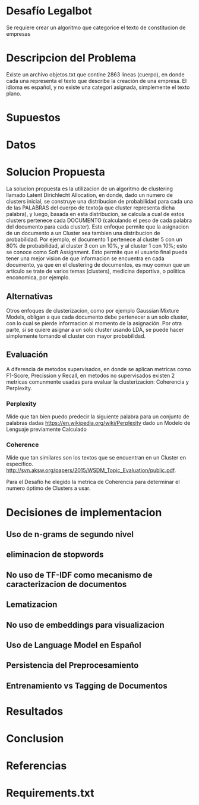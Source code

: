 # Desafío Legalbot
Se requiere crear un algoritmo que categorice el texto de constitucion de empresas

# Descripcion del Problema
 Existe un archivo objetos.txt que contine 2863 líneas (cuerpo), en donde cada una representa el texto que describe la creación de una empresa. El idioma es español, y no existe una categorí asignada, simplemente el texto plano.

# Supuestos



# Datos

# Solucion Propuesta
La solucion propuesta es la utilizacion de un algoritmo de clustering llamado Latent Dirichlecht Allocation, en donde, dado un numero de clusters inicial, se construye una distribucion de probabilidad para cada una de las PALABRAS del cuerpo de texto(a que cluster representa dicha palabra), y luego, basada en esta distribucion, se calcula a cual de estos clusters pertenece cada DOCUMENTO (calculando el peso de cada palabra del documento para cada cluster).  Este enfoque permite que la asignacion de un documento a un Cluster sea tambien una distribucion de probabilidad.  Por ejemplo, el documento 1 pertenece al cluster 5 con un 80% de probabilidad, al cluster 3 con un 10%, y al cluster 1 con 10%; esto se conoce como Soft Assignment.   Esto permite que el usuario final pueda tener una mejor vision de que informacion se encuentra en cada documento, ya que en el clustering de documentos, es muy comun que un articulo se trate de varios temas (clusters),  medicina deportiva, o politica enconomica, por ejemplo.

## Alternativas
Otros enfoques de clusterizacion, como por ejemplo Gaussian Mixture Models, obligan a que cada documento debe pertenecer a un solo cluster, con lo cual se pierde informacion al momento de la asignación.  Por otra parte, si se quiere asignar a un solo cluster usando LDA, se puede hacer simplemente tomando el cluster con mayor probabilidad.  

## Evaluación
A diferencia de metodos supervisados, en donde se aplican metricas como F1-Score, Precission y Recall, en metodos no supervisados existen 2 metricas comunmente usadas para evaluar la clusterizacion: Coherencia y Perplexity.  
### Perplexity 
Mide que tan bien puedo predecir la siguiente palabra para un conjunto de palabras dadas https://en.wikipedia.org/wiki/Perplexity dado un Modelo de Lenguaje previamente Calculado

### Coherence
Mide que tan similares son los textos que se encuentran en un Cluster en especifico. http://svn.aksw.org/papers/2015/WSDM_Topic_Evaluation/public.pdf.

Para el Desafío he elegido la metrica de Coherencia para determinar el numero óptimo de Clusters a usar.


# Decisiones de implementacion
## Uso de n-grams de segundo nivel
## eliminacion de stopwords
## No uso de TF-IDF como mecanismo de caracterizacion de documentos
## Lematizacion
## No uso de embeddings para visualizacion 
## Uso de Language Model en Español 
## Persistencia del Preprocesamiento

## Entrenamiento vs Tagging de Documentos

# Resultados

# Conclusion

# Referencias


# Requirements.txt
